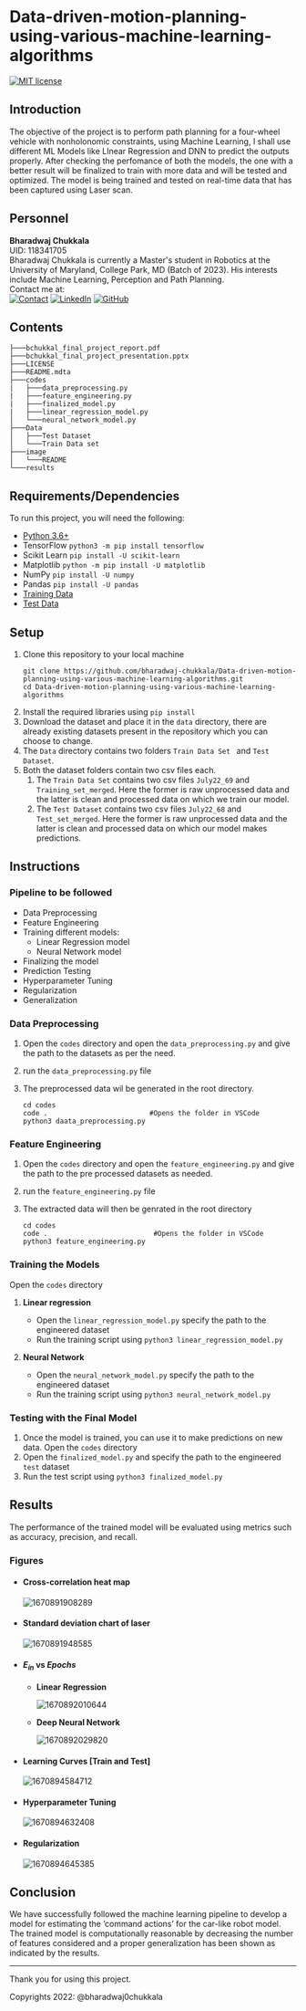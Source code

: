 # Data-driven-motion-planning-using-various-machine-learning-algorithms

[![MIT license](https://img.shields.io/badge/License-MIT-blue.svg)](https://lbesson.mit-license.org/)

## Introduction

The objective of the project is to perform path planning for a four-wheel vehicle with nonholonomic constraints, using Machine Learning, I shall use different ML Models like LInear Regression and DNN to predict the outputs properly. After checking the perfomance of both the models, the one with a better result will be finalized to train with more data and will be tested and optimized. The model is being trained and tested on real-time data that has been captured using Laser scan.

## Personnel

**Bharadwaj Chukkala** <br>
UID: 118341705 <br>
Bharadwaj Chukkala is currently a Master's student in Robotics at the University of Maryland, College Park, MD (Batch of 2023). His interests include Machine Learning, Perception and Path Planning. <br>
Contact me at: <br>
[![Contact](https://img.shields.io/badge/Gmail-D14836?style=for-the-badge&logo=gmail&logoColor=white)](bchukkal@umd.edu)
[![LinkedIn](https://img.shields.io/badge/LinkedIn-0077B5?style=for-the-badge&logo=linkedin&logoColor=white)](https://www.linkedin.com/in/bharadwaj-chukkala/)
[![GitHub](https://img.shields.io/badge/GitHub-100000?style=for-the-badge&logo=github&logoColor=white)](https://github.com/bharadwaj-chukkala)

## Contents

```
├───bchukkal_final_project_report.pdf
├───bchukkal_final_project_presentation.pptx
├───LICENSE
├───README.mdta
├───codes
|   ├───data_preprocessing.py
|   ├───feature_engineering.py
|   ├───finalized_model.py
|   ├───linear_regression_model.py
│   └───neural_network_model.py
├───Data
│   ├───Test Dataset
│   └───Train Data set
├───image
│   └───README
└───results
```

## Requirements/Dependencies

To run this project, you will need the following:

- [Python 3.6+](https://www.python.org/downloads/)
- TensorFlow `python3 -m pip install tensorflow`
- Scikit Learn `pip install -U scikit-learn`
- Matplotlib `python -m pip install -U matplotlib`
- NumPy `pip install -U numpy`
- Pandas `pip install -U pandas`
- [Training Data](https://drive.google.com/drive/folders/1IgiPMaMyktjIa9qH-5qqSjwFuew9TiPW)
- [Test Data](https://drive.google.com/drive/folders/1IhVbX1VwAQf4WzamN8m81sNQTABDWw5y)

## Setup

1. Clone this repository to your local machine
   ```
   git clone https://github.com/bharadwaj-chukkala/Data-driven-motion-planning-using-various-machine-learning-algorithms.git
   cd Data-driven-motion-planning-using-various-machine-learning-algorithms
   ```
2. Install the required libraries using `pip install`
3. Download the dataset and place it in the `data` directory, there are already existing datasets present in the repository which you can choose to change.
4. The `Data` directory contains two folders `Train Data Set ` and `Test Dataset`.
5. Both the dataset folders contain two csv files each.
   1. The `Train Data Set` contains two csv files `July22_69` and `Training_set_merged`. Here the former is raw unprocessed data and the latter is clean and processed data on which we train our model.
   2. The `Test Dataset` contains two csv files `July22_68` and `Test_set_merged`. Here the former is raw unprocessed data and the latter is clean and processed data on which our model makes predictions.

## Instructions

### Pipeline to be followed

* Data Preprocessing
* Feature Engineering
* Training different models:
  * Linear Regression model
  * Neural Network model
* Finalizing the model
* Prediction Testing
* Hyperparameter Tuning
* Regularization
* Generalization

### Data Preprocessing

1. Open the `codes` directory and open the `data_preprocessing.py` and give the path to the datasets as per the need.
2. run the `data_preprocessing.py` file
3. The preprocessed data wil be generated in the root directory.

   ```
   cd codes
   code .                         #Opens the folder in VSCode
   python3 daata_preprocessing.py
   ```

### Feature Engineering

1. Open the `codes` directory and open the `feature_engineering.py` and give the path to the pre processed datasets as needed.
2. run the `feature_engineering.py` file
3. The extracted data will then be genrated in the root directory

   ```
   cd codes
   code .                          #Opens the folder in VSCode
   python3 feature_engineering.py
   ```

### Training the Models

Open the `codes` directory

1. **Linear regression**

   * Open the `linear_regression_model.py` specify the path to the engineered dataset
   * Run the training script using `python3 linear_regression_model.py `
2. **Neural Network**

   * Open the `neural_network_model.py` specify the path to the engineered dataset
   * Run the training script using `python3 neural_network_model.py`

### Testing with the Final Model

1. Once the model is trained, you can use it to make predictions on new data.  Open the `codes` directory
2. Open the `finalized_model.py` and specify the path to the engineered `test` dataset
3. Run the test script using `python3 finalized_model.py`

## Results

The performance of the trained model will be evaluated using metrics such as accuracy, precision, and recall.

### Figures

* #### Cross-correlation heat map

  ![1670891908289](https://github.com/bharadwaj-chukkala/Data-driven-motion-planning-using-various-machine-learning-algorithms/blob/master/image/README/1670891908289.png)
* #### Standard deviation chart of laser

  ![1670891948585](https://github.com/bharadwaj-chukkala/Data-driven-motion-planning-using-various-machine-learning-algorithms/blob/master/image/README/1670891948585.png)
* #### $E_{in}$ vs $Epochs$

  * **Linear Regression**

    ![1670892010644](https://github.com/bharadwaj-chukkala/Data-driven-motion-planning-using-various-machine-learning-algorithms/blob/master/image/README/1670892010644.png)
  * **Deep Neural Network**

    ![1670892029820](https://github.com/bharadwaj-chukkala/Data-driven-motion-planning-using-various-machine-learning-algorithms/blob/master/image/README/1670892029820.png)
* #### Learning Curves [Train and Test]

  ![1670894584712](https://github.com/bharadwaj-chukkala/Data-driven-motion-planning-using-various-machine-learning-algorithms/blob/master/image/README/1670894584712.png)
* #### Hyperparameter Tuning

  ![1670894632408](https://github.com/bharadwaj-chukkala/Data-driven-motion-planning-using-various-machine-learning-algorithms/blob/master/image/README/1670894632408.png)
* #### Regularization

  ![1670894645385](https://github.com/bharadwaj-chukkala/Data-driven-motion-planning-using-various-machine-learning-algorithms/blob/master/image/README/1670894645385.png)

## Conclusion

We have successfully followed the machine learning pipeline to develop a model for estimating the ’command actions’ for the car-like robot model. The trained model is computationally reasonable by decreasing the number of features considered and a proper generalization has been shown as indicated by the results.

---

Thank you for using this project.

Copyrights 2022: @bharadwaj0chukkala
